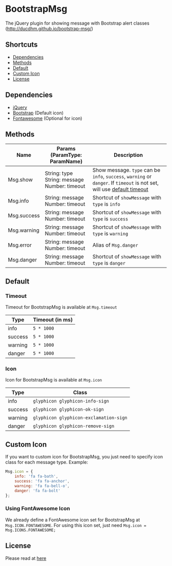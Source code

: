 # BootstrapMsg
The jQuery plugin for showing message with Bootstrap alert classes (http://ducdhm.github.io/bootstrap-msg/)


## Shortcuts
 * [Dependencies](#dependencies)
 * [Methods](#methods)
 * [Default](#default)
 * [Custom Icon](#custom-icon)
 * [License](#license)


## Dependencies
 * [jQuery](http://jquery.com/)
 * [Bootstrap](https://getbootstrap.com/) (Default icon)
 * [Fontawesome](https://fontawesome.com/) (Optional for icon)
 

## Methods
| Name        | Params (ParamType: ParamName)                          | Description                                                                                                                         |
|-------------|--------------------------------------------------------|-------------------------------------------------------------------------------------------------------------------------------------|
| Msg.show    | String: type<br />String: message<br />Number: timeout | Show message. `type` can be `info`, `success`, `warning` or `danger`. If `timeout` is not set, will use [default timeout](#timeout) |
| Msg.info    | String: message<br />Number: timeout                   | Shortcut of `showMessage` with `type` is `info`                                                                                     |
| Msg.success | String: message<br />Number: timeout                   | Shortcut of `showMessage` with `type` is `success`                                                                                  |
| Msg.warning | String: message<br />Number: timeout                   | Shortcut of `showMessage` with `type` is `warning`                                                                                  |
| Msg.error   | String: message<br />Number: timeout                   | Alias of `Msg.danger`                                                                                                               |
| Msg.danger  | String: message<br />Number: timeout                   | Shortcut of `showMessage` with `type` is `danger`                                                                                   |


## Default

### Timeout
Timeout for BootstrapMsg is available at `Msg.timeout`

| Type    | Timeout (in ms) |
|---------|-----------------|
| info    | `5 * 1000`      |
| success | `5 * 1000`      |
| warning | `5 * 1000`      |
| danger  | `5 * 1000`      |

### Icon
Icon for BootstrapMsg is available at `Msg.icon`

| Type    | Class                                  |
|---------|----------------------------------------|
| info    | `glyphicon glyphicon-info-sign`        |
| success | `glyphicon glyphicon-ok-sign`          |
| warning | `glyphicon glyphicon-exclamation-sign` |
| danger  | `glyphicon glyphicon-remove-sign`      |


## Custom Icon
If you want to custom icon for BootstrapMsg, you just need to specify icon class for each message type. Example:
```javascript
Msg.icon = {    
    info: 'fa fa-bath',
    success: 'fa fa-anchor',
    warning: 'fa fa-bell-o',
    danger: 'fa fa-bolt'  
};
```

### Using FontAwesome Icon
We already define a FontAwesome icon set for BootstrapMsg at `Msg.ICON.FONTAWESOME`. For using this icon set, just need `Msg.icon = Msg.ICONS.FONTAWESOME;`


## License
Please read at [here](LICENSE.md)
